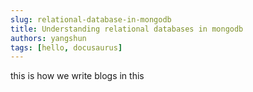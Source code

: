 ```yaml
---
slug: relational-database-in-mongodb
title: Understanding relational databases in mongodb
authors: yangshun
tags: [hello, docusaurus]
---
```



this is how we write blogs in this 